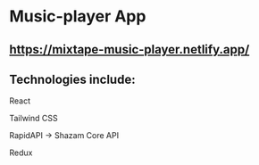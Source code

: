 # Music-player App
 
## https://mixtape-music-player.netlify.app/
 
## Technologies include:
 
React
 
Tailwind CSS
 
RapidAPI -> Shazam Core API
 
Redux
